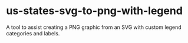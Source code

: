 # us-states-svg-to-png-with-legend
A tool to assist creating a PNG graphic from an SVG with custom legend categories and labels.
